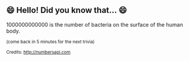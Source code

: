 ## :smile: Hello! Did you know that... :smile:
1000000000000 is the number of bacteria on the surface of the human body.

<sup>(come back in 5 minutes for the next trivia)</sup>


<sup>Credits: http://numbersapi.com</sup>
